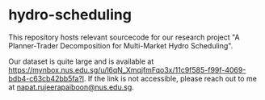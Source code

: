 # hydro-scheduling
This repository hosts relevant sourcecode for our research project "A Planner-Trader Decomposition for Multi-Market Hydro Scheduling".

Our dataset is quite large and is available at https://mynbox.nus.edu.sg/u/l6qN_XmqjfmFqo3x/11c9f585-f99f-4069-bdb4-c63cb42bb5fa?l. If the link is not accessible, please reach out to me at napat.rujeerapaiboon@nus.edu.sg. 


